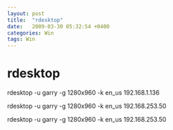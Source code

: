 ```yaml
---
layout: post
title:  "rdesktop"
date:   2009-03-30 05:32:54 +0400
categories: Win
tags: Win
---
```


# rdesktop
rdesktop -u garry -g 1280x960 -k en_us 192.168.1.136

rdesktop -u garry -g 1280x960 -k en_us 192.168.253.50



rdesktop -u garry -g 1280x960 -k en_us 192.168.253.50








